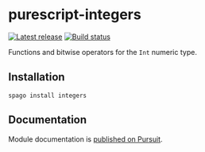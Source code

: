 # purescript-integers

[![Latest release](http://img.shields.io/github/release/purescript/purescript-integers.svg)](https://github.com/purescript/purescript-integers/releases)
[![Build status](https://github.com/purescript/purescript-integers/workflows/CI/badge.svg?branch=master)](https://github.com/purescript/purescript-integers/actions?query=workflow%3ACI+branch%3Amaster)

Functions and bitwise operators for the `Int` numeric type.

## Installation

```
spago install integers
```

## Documentation

Module documentation is [published on Pursuit](http://pursuit.purescript.org/packages/purescript-integers).
